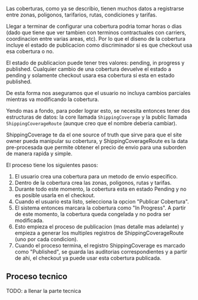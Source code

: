 Las coberturas, como ya se describio, tienen muchos datos a registrarse entre zonas, poligonos, tarifarios, rutas, condiciones y tarifas.

Llegar a terminar de configurar una cobertura podria tomar horas o dias (dado que tiene que ver tambien con terminos contractuales con carriers, coordinacion entre varias areas, etc). Por lo que el diseno de la cobertura incluye el estado de publicacion como discriminador si es que checkout usa esa cobertura o no. 

El estado de publicacion puede tener tres valores: pending, in progress y published. Cualquier cambio de una cobertura devuelve el estado a pending y solamente checkout usara esa cobertura si esta en estado published.

De esta forma nos aseguramos que el usuario no incluya cambios parciales mientras va modificando la cobertura.

Yendo mas a fondo, para poder lograr esto, se necesita entonces tener dos estructuras de datos: la core llamada `ShippingCoverage` y la public llamada `ShippingCoverageRoute` (aunque creo que el nombre deberia cambiar).

ShippingCoverage te da el one source of truth que sirve para que el site owner pueda manipular su cobertura, y ShippingCoverageRoute es la data pre-procesada que permite obtener el precio de envio para una suborden de manera rapida y simple.

El proceso tiene los siguientes pasos:
1. El usuario crea una cobertura para un metodo de envio especifico.
2. Dentro de la cobertura crea las zonas, poligonos, rutas y tarifas.
3. Durante todo este momento, la cobertura esta en estado Pending y no es posible usarla en el checkout. 
4. Cuando el usuario esta listo, selecciona la opcion "Publicar Cobertura".
5. El sistema entonces marcara la cobertura como "In Progress". A partir de este momento, la cobertura queda congelada y no podra ser modificada.
6. Esto empieza el proceso de publicacion (mas detalle mas adelante) y empieza a generar los multiples registros de ShippingCoverageRoute (uno por cada condicion).
7. Cuando el proceso termina, el registro ShippingCoverage es marcado como "Published", se guarda las auditorias correspondientes y a partir de ahi, el checkout ya puede usar esta cobertura publicada.

## Proceso tecnico
TODO: a llenar la parte tecnica